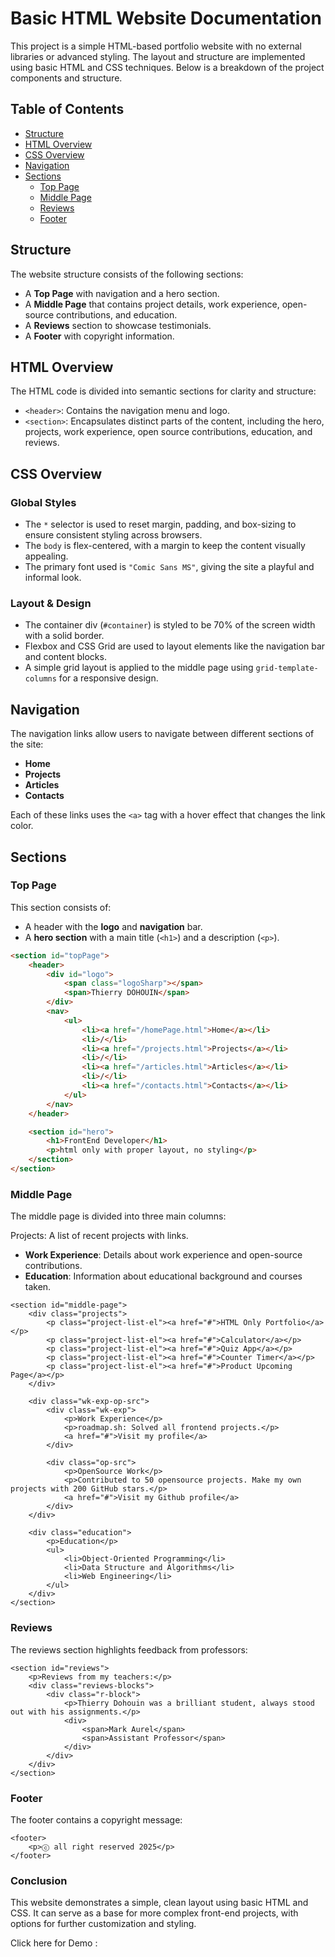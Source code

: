 # Basic HTML Website Documentation

This project is a simple HTML-based portfolio website with no external libraries or advanced styling. The layout and structure are implemented using basic HTML and CSS techniques. Below is a breakdown of the project components and structure.

## Table of Contents
- [Structure](#structure)
- [HTML Overview](#html-overview)
- [CSS Overview](#css-overview)
- [Navigation](#navigation)
- [Sections](#sections)
  - [Top Page](#top-page)
  - [Middle Page](#middle-page)
  - [Reviews](#reviews)
  - [Footer](#footer)

## Structure

The website structure consists of the following sections:
- A **Top Page** with navigation and a hero section.
- A **Middle Page** that contains project details, work experience, open-source contributions, and education.
- A **Reviews** section to showcase testimonials.
- A **Footer** with copyright information.

## HTML Overview

The HTML code is divided into semantic sections for clarity and structure:
- `<header>`: Contains the navigation menu and logo.
- `<section>`: Encapsulates distinct parts of the content, including the hero, projects, work experience, open source contributions, education, and reviews.

## CSS Overview

### Global Styles
- The `*` selector is used to reset margin, padding, and box-sizing to ensure consistent styling across browsers.
- The `body` is flex-centered, with a margin to keep the content visually appealing.
- The primary font used is `"Comic Sans MS"`, giving the site a playful and informal look.

### Layout & Design
- The container div (`#container`) is styled to be 70% of the screen width with a solid border.
- Flexbox and CSS Grid are used to layout elements like the navigation bar and content blocks.
- A simple grid layout is applied to the middle page using `grid-template-columns` for a responsive design.

## Navigation

The navigation links allow users to navigate between different sections of the site:
- **Home**
- **Projects**
- **Articles**
- **Contacts**

Each of these links uses the `<a>` tag with a hover effect that changes the link color.

## Sections

### Top Page

This section consists of:
- A header with the **logo** and **navigation** bar.
- A **hero section** with a main title (`<h1>`) and a description (`<p>`).

```html
<section id="topPage">
    <header>
        <div id="logo">
            <span class="logoSharp"></span>
            <span>Thierry DOHOUIN</span>
        </div>
        <nav>
            <ul>
                <li><a href="/homePage.html">Home</a></li>
                <li>/</li>
                <li><a href="/projects.html">Projects</a></li>
                <li>/</li>
                <li><a href="/articles.html">Articles</a></li>
                <li>/</li>
                <li><a href="/contacts.html">Contacts</a></li>
            </ul>
        </nav>
    </header>

    <section id="hero">
        <h1>FrontEnd Developer</h1>
        <p>html only with proper layout, no styling</p>
    </section>
</section>
```

### Middle Page

The middle page is divided into three main columns:

Projects: A list of recent projects with links.
- **Work Experience**: Details about work experience and open-source contributions.
- **Education**: Information about educational background and courses taken.

```
<section id="middle-page">
    <div class="projects">
        <p class="project-list-el"><a href="#">HTML Only Portfolio</a></p>
        <p class="project-list-el"><a href="#">Calculator</a></p>
        <p class="project-list-el"><a href="#">Quiz App</a></p>
        <p class="project-list-el"><a href="#">Counter Timer</a></p>
        <p class="project-list-el"><a href="#">Product Upcoming Page</a></p>
    </div>

    <div class="wk-exp-op-src">
        <div class="wk-exp">
            <p>Work Experience</p>
            <p>roadmap.sh: Solved all frontend projects.</p>
            <a href="#">Visit my profile</a>
        </div>
        
        <div class="op-src">
            <p>OpenSource Work</p>
            <p>Contributed to 50 opensource projects. Make my own projects with 200 GitHub stars.</p>
            <a href="#">Visit my Github profile</a>
        </div>
    </div>

    <div class="education">
        <p>Education</p>
        <ul>
            <li>Object-Oriented Programming</li>
            <li>Data Structure and Algorithms</li>
            <li>Web Engineering</li>
        </ul>
    </div>
</section>
```

### Reviews

The reviews section highlights feedback from professors:

```
<section id="reviews">
    <p>Reviews from my teachers:</p>
    <div class="reviews-blocks">
        <div class="r-block">
            <p>Thierry Dohouin was a brilliant student, always stood out with his assignments.</p>
            <div>
                <span>Mark Aurel</span>
                <span>Assistant Professor</span>
            </div>
        </div>
    </div>
</section>
```

### Footer

The footer contains a copyright message:

```
<footer>
    <p>ⓒ all right reserved 2025</p>
</footer>
```

### Conclusion
This website demonstrates a simple, clean layout using basic HTML and CSS. It can serve as a base for more complex front-end projects, with options for further customization and styling.

Click here for Demo : 
